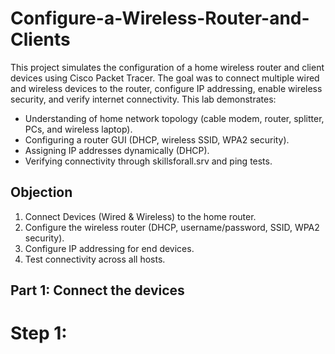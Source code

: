 # Configure-a-Wireless-Router-and-Clients
This project simulates the configuration of a home wireless router and client devices using Cisco Packet Tracer. The goal was to connect multiple wired and wireless devices to the router, configure IP addressing, enable wireless security, and verify internet connectivity.
This lab demonstrates:
- Understanding of home network topology (cable modem, router, splitter, PCs, and wireless laptop).
- Configuring a router GUI (DHCP, wireless SSID, WPA2 security).
- Assigning IP addresses dynamically (DHCP).
- Verifying connectivity through skillsforall.srv and ping tests.

## Objection
1. Connect Devices (Wired & Wireless) to the home router.
2. Configure the wireless router (DHCP, username/password, SSID, WPA2 security).
3. Configure IP addressing for end devices.
4. Test connectivity across all hosts.

## Part 1: Connect the devices
# Step 1: 
